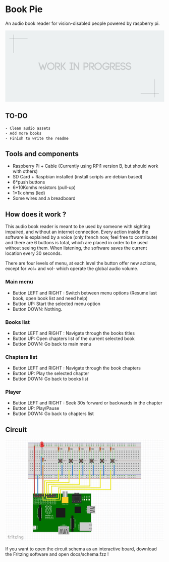 # Book Pie
An audio book reader for vision-disabled people powered by raspberry pi. 

![Circuit photo](docs/cover.jpg)

## TO-DO
    - Clean audio assets
    - Add more books
    - Finish to write the readme

## Tools and components

- Raspberry Pi + Cable (Currently using RPi1 version B, but should work with others)
- SD Card + Raspbian installed (install scripts are debian based)
- 6*push buttons
- 6*10Komhs resistors (pull-up)
- 1*1k ohms (led)
- Some wires and a breadboard

## How does it work ?

This audio book reader is meant to be used by someone with sighting impaired, and without an internet connection. Every action inside the software is explained by a voice (only french now, feel free to contribute) and there are 6 buttons is total, which are placed in order to be used without seeing them. When listening, the software saves the current location every 30 seconds.

There are four levels of menu, at each level the button offer new actions, except for vol+ and vol- which operate the global audio volume.

### Main menu

- Button LEFT and RIGHT : Switch between menu options (Resume last book, open book list and need help)
- Button UP: Start the selected menu option
- Button DOWN: Nothing.

### Books list

- Button LEFT and RIGHT : Navigate through the books titles
- Button UP: Open chapters list of the current selected book 
- Button DOWN: Go back to main menu

### Chapters list

- Button LEFT and RIGHT : Navigate through the book chapters
- Button UP: Play the selected chapter
- Button DOWN: Go back to books list

### Player

- Button LEFT and RIGHT : Seek 30s forward or backwards in the chapter
- Button UP: Play/Pause
- Button DOWN: Go back to chapters list

## Circuit

![Circuit](docs/schema.jpg)

If you want to open the circuit schema as an interactive board, download the Fritzing software and open docs/schema.fzz !
